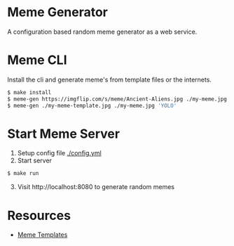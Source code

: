 # Meme Generator

A configuration based random meme generator as a web service.

# Meme CLI
Install the cli and generate meme's from template files or the internets.

```bash
$ make install
$ meme-gen https://imgflip.com/s/meme/Ancient-Aliens.jpg ./my-meme.jpg 'FEATURES?|BUGS'
$ meme-gen ./my-meme-template.jpg ./my-meme.jpg 'YOLO'
```

# Start Meme Server
1. Setup config file [./config.yml](config.yml)
2. Start server
```bash
$ make run
```
3. Visit http://localhost:8080 to generate random memes


# Resources
* [Meme Templates](https://imgflip.com/memetemplate)